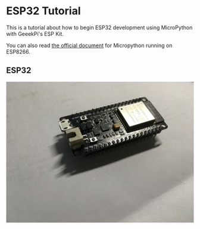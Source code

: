 # ESP32 Tutorial

This is a tutorial about how to begin ESP32 development using MicroPython with GeeekPi's  ESP Kit.

You can also read [the official document](http://docs.micropython.org/en/latest/esp8266/) for Micropython running on ESP8266.


## ESP32

![ESP32](/static/ESP32-bare.JPG)

